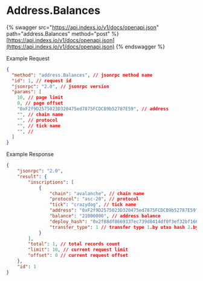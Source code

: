 # Address.Balances

{% swagger src="https://api.indexs.io/v1/docs/openapi.json" path="address.Balances" method="post" %}
[https://api.indexs.io/v1/docs/openapi.json](https://api.indexs.io/v1/docs/openapi.json)
{% endswagger %}

Example Request

```json
{
  "method": "address.Balances", // jsonrpc method name
  "id": 1, // request id
  "jsonrpc": "2.0", // jsonrpc version
  "params": [
    10, // page limit
    0, // page offset
    "0xF2f9D2575023D320475ed7875FCDCB9b52787E59", // address
    "", // chain name
    "", // protocol
    "", // tick name
    "", // 
  ]
}
```

Example Response

```json
{
    "jsonrpc": "2.0",
    "result": {
        "inscriptions": [
            {
                "chain": "avalanche", // chain name
                "protocol": "asc-20", // protocol
                "tick": "crazydog", // tick name
                "address": "0xF2f9D2575023D320475ed7875FCDCB9b52787E59", // address
                "balance": "21000000", // address balance
                "deploy_hash": "0x2f88df8669337ec739d8414df0f3ef32bf166cb73233c965e805b7fa54eef1f2", // deploy hash
                "transfer_type": 1 // transfer type 1.by utxo hash 2.by balance
            }
        ],
        "total": 1, // total records count
        "limit": 10, // current request limit
        "offset": 0 // current request offset
    },
    "id": 1
}
```

